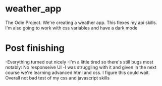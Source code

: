 # weather_app
The Odin Project. We're creating a weather app. This flexes my api skills. I'm also going to work with css variables and have a dark mode 

# Post finishing
-Everything turned out nicely
-I'm a little tired so there's still bugs most notably:
No responseive UI
-I was struggling with it and given in the next course we're learning
advanced html and css. I figure this could wait. Overall not bad test
of my css and javascript skills